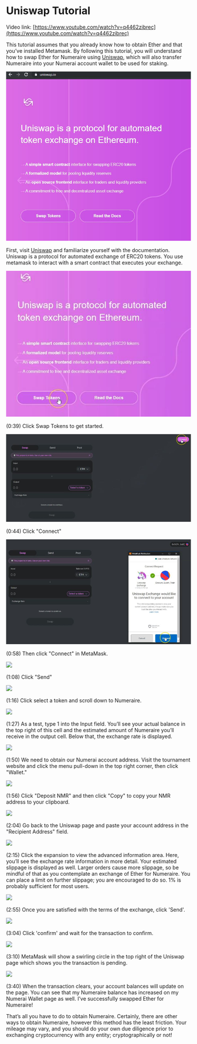 # Uniswap Tutorial

Video link: [https://www.youtube.com/watch?v=q4462zibrec](https://www.youtube.com/watch?v=q4462zibrec)

This tutorial assumes that you already know how to obtain Ether and that you’ve installed Metamask. By following this tutorial, you will understand how to swap Ether for Numeraire using [Uniswap](uniswap-tutorial.md), which will also transfer Numeraire into your Numerai account wallet to be used for staking.

![](../.gitbook/assets/capture.JPG)

First, visit [Uniswap](https://uniswap.io) and familiarize yourself with the documentation. Uniswap is a protocol for automated exchange of ERC20 tokens. You use metamask to interact with a smart contract that executes your exchange.

![](<../.gitbook/assets/step1 (1) (2).JPG>)

(0:39) Click Swap Tokens to get started.

![](<../.gitbook/assets/step2 (1).JPG>)

(0:44) Click "Connect"

![](<../.gitbook/assets/step3 (1).JPG>)

(0:58) Then click "Connect" in MetaMask.

![](<../.gitbook/assets/step\_send (1).JPG>)

(1:08) Click "Send"

![](../.gitbook/assets/step\_choose\_nmr.JPG)

(1:16) Click select a token and scroll down to Numeraire.

![](<../.gitbook/assets/step\_1\_test (1).JPG>)

(1:27) As a test, type 1 into the Input field. You’ll see your actual balance in the top right of this cell and the estimated amount of Numeraire you’ll receive in the output cell. Below that, the exchange rate is displayed.

![](<../.gitbook/assets/step\_website (1).JPG>)

(1:50) We need to obtain our Numerai account address. Visit the tournament website and click the menu pull-down in the top right corner, then click "Wallet."

![](<../.gitbook/assets/step\_address (1).JPG>)

(1:56) Click "Deposit NMR" and then click "Copy" to copy your NMR address to your clipboard.

![](<../.gitbook/assets/step\_recipient\_address (1).JPG>)

(2:04) Go back to the Uniswap page and paste your account address in the "Recipient Address" field.

![](<../.gitbook/assets/step\_expand (1).JPG>)

(2:15) Click the expansion to view the advanced information area. Here, you’ll see the exchange rate information in more detail. Your estimated slippage is displayed as well. Larger orders cause more slippage, so be mindful of that as you contemplate an exchange of Ether for Numeraire. You can place a limit on further slippage; you are encouraged to do so. 1% is probably sufficient for most users.

![](../.gitbook/assets/step\_send\_nmr.JPG)

(2:55) Once you are satisfied with the terms of the exchange, click 'Send'.

![](<../.gitbook/assets/step\_confirm (1).JPG>)

(3:04) Click 'confirm' and wait for the transaction to confirm.

![](<../.gitbook/assets/step\_waiting (1).JPG>)

(3:10) MetaMask will show a swirling circle in the top right of the Uniswap page which shows you the transaction is pending.

![](<../.gitbook/assets/step\_refresh\_page (1).JPG>)

(3:40) When the transaction clears, your account balances will update on the page. You can see that my Numeraire balance has increased on my Numerai Wallet page as well. I’ve successfully swapped Ether for Numeraire!

That’s all you have to do to obtain Numeraire. Certainly, there are other ways to obtain Numeraire, however this method has the least friction. Your mileage may vary, and you should do your own due diligence prior to exchanging cryptocurrency with any entity; cryptographically or not!
